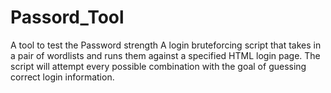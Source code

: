 # Passord_Tool
A tool to test the Password strength 
A login bruteforcing script that takes in a pair of wordlists and runs them against a specified HTML login page. The script will attempt every possible combination with the goal of guessing correct login information.
